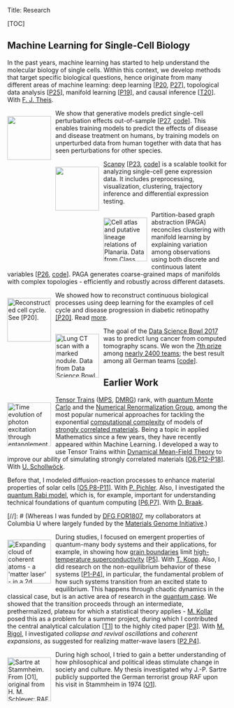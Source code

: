 Title: Research

[TOC]

## Machine Learning for Single-Cell Biology

In the past years, machine learning has started to help understand the molecular biology of single cells. Within this context, we develop methods that target specific biological questions, hence originate from many different areas of machine learning: deep learning [[P20](/publications#P20), [P27](/publications#P27)], topological data analysis [[P25](/publications#P25)], manifold learning [[P19](/publications#P19)], and causal inference [[T20](../talks/#T20)]. With [F. J. Theis](https://scholar.google.de/citations?user=sqWpn2AAAAAJ).

[<img src="https://pbs.twimg.com/media/EAq3dqdUwAEQssP?format=jpg&name=900x900" style="width: 100px; margin: 15px 10px 5px 0px"  align="left">](/publications#P27)
We show that generative models predict single-cell perturbation effects out-of-sample [[P27](/publications#P27), [code](https://github.com/theislab/scgen)]. This enables training models to predict the effects of disease and disease treatment on humans, by training models on unperturbed data from human together with data that has seen perturbations for other species.

[<img src="https://scanpy.readthedocs.io/en/latest/_static/Scanpy_Logo_RGB.png" style="width: 100px; margin: 15px 10px 5px 0px"  align="left">](/publications#P23)
[Scanpy](https://scanpy.readthedocs.io) [[P23](/publications#P23), [code](https://github.com/theislab/scanpy)] is a scalable toolkit for analyzing single-cell gene expression data. It includes preprocessing, visualization, clustering, trajectory inference and differential expression testing.

[<img src="https://pbs.twimg.com/media/D2FmvihWkAA9wmG?format=jpg&name=medium" title="Cell atlas and putative lineage relations of Planaria. Data from Class, Solana, et al., Science (2018). See [P24]." style="width: 100px; margin: 15px 10px 5px 0px"  align="left">](/publications#P24) Partition-based graph abstraction (PAGA) reconciles clustering with manifold learning by explaining variation among observations using both discrete and continuous latent variables [[P26](/publications#P26), [code](https://github.com/theislab/graph_abstraction)]. PAGA generates coarse-grained maps of manifolds with complex topologies - efficiently and robustly across different datasets.

[<img src="../img/170712_featured_image_suggestion.png" title="Reconstructed cell cycle. See [P20]." style="width: 100px; margin: 15px 10px 5px 0px"  align="left">](/publications#P20) We showed how to reconstruct continuous biological processes using deep learning for the examples of cell cycle and disease progression in diabetic retinopathy [[P20]](/publications#P20). Read [more](../blog/170910_deepflow).

[<img src="../img/dsb3-nodule_new.jpg" title="Lung CT scan with a marked nodule. Data from Data Science Bowl 2017 on Kaggle." style="width: 100px; margin: 15px 10px 5px 0px"  align="left">](https://www.kaggle.com/c/data-science-bowl-2017/leaderboard) The goal of the [Data Science Bowl 2017](http://www.datasciencebowl.com/about/) was to predict lung cancer from computed tomography scans. We won the [7th prize](https://www.kaggle.com/c/data-science-bowl-2017/leaderboard) among [nearly 2400 teams](https://datasciencebowl.com/about/); the best result among all  German teams [[code](https://github.com/NDKoehler/DataScienceBowl2017_7th_place)].


## Earlier Work

[<img src="../img/wolf12.png" title="Time evolution of photon excitation through entanglement with a quantum bit. From [P6]." style="width: 100px; margin: 15px 10px 5px 0px"  align="left">](/publications#P6)
[Tensor Trains](https://en.wikipedia.org/wiki/Matrix_product_state) ([MPS](https://en.wikipedia.org/wiki/Matrix_product_state), [DMRG](https://en.wikipedia.org/wiki/Density_matrix_renormalization_group)) rank, with [quantum Monte Carlo](https://en.wikipedia.org/wiki/Quantum_Monte_Carlo) and the [Numerical Renormalization Group](https://en.wikipedia.org/wiki/Numerical_renormalization_group), among the most popular numerical approaches for tackling the exponential [computational complexity](https://en.wikipedia.org/wiki/Computability) of models of [strongly correlated materials](https://en.wikipedia.org/wiki/Strongly_correlated_material). Being a topic in applied Mathematics since a few years, they have recently appeared within Machine Learning. I developed a way to use Tensor Trains within [Dynamical Mean-Field Theory](https://en.wikipedia.org/wiki/Dynamical_mean-field_theory) to improve our ability of simulating strongly correlated materials [[O6](/publications#O6),[P12-P18](/publications#P18)]. With [U. Schollwöck](https://scholar.google.de/citations?user=MYARbMAAAAAJ&hl=en).

Before that, I modeled diffusion-reaction processes to enhance material properties of solar cells [[O5](/publications#O5),[P8-P11](/publications#P11)]. With [P. Pichler](https://www.google.de/search?q=intrinsic+point+defects%2C+impurities+and+their+diffusion+in+silicon). Also, I investigated the [quantum Rabi model](https://physics.aps.org/articles/v4/68), which is, for example, important for understanding technical foundations of quantum computing [[P6,P7](/publications#P7)]. With [D. Braak](https://www.google.de/search?q=Integrability+of+the+Rabi+Model).

[//]: # (Whereas I was funded by [DFG FOR1807](https://for1807.physik.uni-wuerzburg.de/), my collaborators at Columbia U where largely funded by the [Materials Genome Initiative](https://www.whitehouse.gov/mgi).)

[<img src="../img/jreissaty12.png" title="Expanding cloud of coherent atoms - a 'matter laser' - in a 2d lattice. From [P4]." style="width: 100px; margin: 15px 10px 5px 0px"  align="left">](/publications#P4)
During studies, I focused on emergent properties of quantum-many body systems and their applications, for example, in showing how [grain boundaries](http://dx.doi.org/10.1038/nphys1739) limit [high-temperature superconductivity](https://en.wikipedia.org/wiki/High-temperature_superconductivity) [[P5](/publications#P5)]. With [T. Kopp](https://www.physik.uni-augsburg.de/exp6/staff/kopp_t/). Also, I did research on the non-equilibrium behavior of these systems [[P1-P4](/publications#P4)], in particular, the fundamental problem of how such systems transition from an excited state to equilibrium. This happens through chaotic dynamics in the classical case, but is an active area of research in the [quantum case](http://dx.doi.org/10.1038/nature06838). We showed that the transition proceeds through an intermediate, prethermalized, plateau for which a statistical theory applies - [M. Kollar](http://myweb.rz.uni-augsburg.de/~mkollar/) posed this as a problem for a summer project, during which I contributed the central analytical calculation [[T1](../talks/#T1)] to the highly cited paper [[P3](/publications#P3)]. With [M. Rigol](https://scholar.google.com/citations?user=MeS-yJgAAAAJ), I investigated *collapse and revival oscillations* and *coherent expansions*, as suggested for realizing matter-wave lasers [[P2,P4](/publications#P4)].

[<img src="../img/sartre_a_stammheim.jpg" title="Sartre at Stammheim. From [O1], original from H. M. Schleyer: RAF Geschichte." style="width: 100px; margin: 15px 10px 5px 0px"  align="left">](/publications#O1)
During high school, I tried to gain a better understanding of how philosophical and political ideas stimulate change in society and culture. My thesis  investigated why J.-P. Sartre publicly supported the German terrorist group RAF upon his visit in Stammheim in 1974 [[O1](/publications#O1)]. <!-- [article](http://www.spiegel.de/spiegel/print/d-90848693.html). -->

